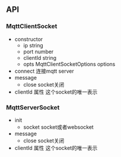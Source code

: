 ## API

### MqttClientSocket

* constructor
	* ip string
	* port number
	* clientId string
	* opts MqttClientSocketOptions options
* connect 连接mqtt server
* message 
	* close socket关闭
* clientId 属性 这个socket的唯一表示

	
	
### MqttServerSocket

* init 	
	* socket socket或者websocket
* message 
	* close socket关闭
* clientId 属性 这个socket的唯一表示